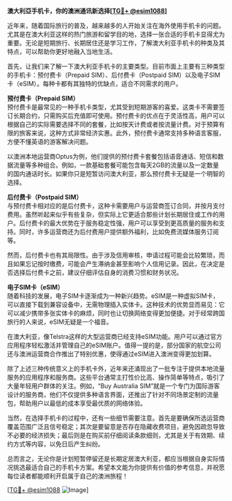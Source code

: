 **澳大利亞手机卡，你的澳洲通讯新选择[[TG💪+ @esim1088](https://t.me/s/esim1088)]**

近年来，随着国际旅行的普及，越来越多的人开始关注在海外使用手机卡的问题。尤其是在澳大利亚这样的热门旅游和留学目的地，选择一张合适的手机卡显得尤为重要。无论是短期旅行、长期居住还是学习工作，了解澳大利亚手机卡的种类及其特点，可以帮助你更好地融入当地生活。

首先，让我们来了解一下澳大利亚手机卡的主要类型。目前市面上主要有三种类型的手机卡：预付费卡（Prepaid SIM）、后付费卡（Postpaid SIM）以及电子SIM卡（eSIM）。每种卡都有其独特的优缺点，适合不同需求的用户。

**预付费卡（Prepaid SIM）**  
预付费卡是最常见的一种手机卡类型，尤其受到短期游客的喜爱。这类卡不需要签订长期合约，只需购买后充值即可使用。预付费卡的优点在于灵活性高，用户可以根据自己的实际需要选择不同的套餐，比如按天计费或者按流量计费。对于预算有限的旅客来说，这种方式非常经济实惠。此外，预付费卡通常支持多种语言客服，方便不懂英语的游客解决问题。

以澳洲本地运营商Optus为例，他们提供的预付费卡套餐包括语音通话、短信和数据流量等多种组合。例如，一款基础套餐可能包含每天2GB的流量以及一定数量的国内通话时长。如果你只是短暂访问澳大利亚，那么预付费卡无疑是一个明智的选择。

**后付费卡（Postpaid SIM）**  
与预付费卡相对应的是后付费卡，这种卡需要用户与运营商签订合同，并按月支付费用。虽然听起来似乎有些复杂，但实际上它更适合那些计划长期居住或工作的用户。后付费卡的最大优势在于服务稳定性强，用户可以享受到更高质量的服务和支持。同时，许多运营商还为后付费用户提供额外福利，比如免费流媒体服务订阅等。

然而，后付费卡也有其局限性。由于涉及信用审核，申请过程可能会比较繁琐，而且如果忘记按时缴费，可能会产生滞纳金甚至影响个人信用记录。因此，在决定是否选择后付费卡之前，建议仔细评估自身的消费习惯和财务状况。

**电子SIM卡（eSIM）**  
随着科技的发展，电子SIM卡逐渐成为一种新兴趋势。eSIM是一种虚拟SIM卡，可以直接下载到兼容设备中，无需物理插入实体卡。这种技术的优势显而易见：它可以减少携带多张实体卡的麻烦，同时也让切换网络变得更加便捷。对于经常跨国旅行的人来说，eSIM无疑是一个福音。

在澳大利亚，像Telstra这样的大型运营商已经支持eSIM功能。用户可以通过官方应用程序轻松激活并管理自己的eSIM账户。值得一提的是，部分国家的航空公司还与澳洲运营商合作推出了特别优惠，使得通过eSIM进入澳洲变得更加划算。

除了上述三种传统意义上的手机卡外，近年来还涌现出了一批专注于提供本地流量服务的应用程序和服务商。这些平台通常主打性价比高、操作简单等特点，吸引了大量年轻用户群体的关注。例如，“Buy Australia SIM”就是一个专门为国际游客设计的服务商，他们不仅提供多种语言界面，还推出了针对不同场景定制的流量包，帮助用户以最低的成本享受最优质的网络体验。

当然，在选择手机卡的过程中，还有一些细节需要注意。首先是要确保所选运营商覆盖范围广泛且信号稳定；其次是要留意是否存在隐藏收费项目，避免因疏忽导致不必要的经济损失；最后则是在购买前仔细阅读条款细则，尤其是关于有效期、续约方式等内容，以免日后产生纠纷。

总而言之，无论你是计划短暂停留还是长期定居澳大利亚，都应当根据自身实际情况挑选最适合自己的手机卡方案。希望本文能为你提供有价值的参考信息，并祝愿每位读者都能顺利开启属于自己的澳洲旅程！

[[TG💪+ @esim1088](https://t.me/s/esim1088) ![Image](https://i.postimg.cc/4NQfJmqS/Snipaste-2025-05-13-00-14-12.png)]